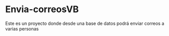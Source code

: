 # Envia-correosVB
Este es un proyecto donde desde una base de datos podrá enviar correos a varias personas

